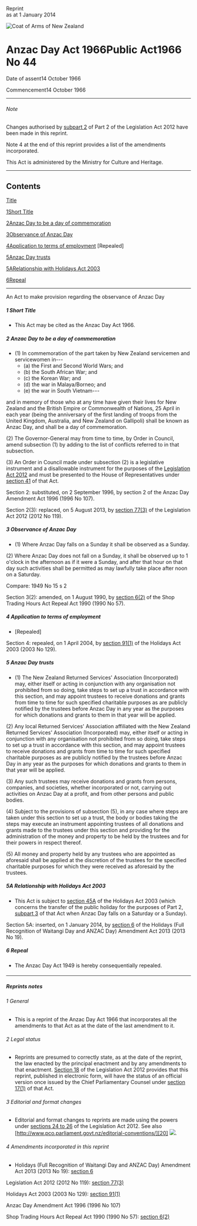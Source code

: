 Reprint  
as at 1 January 2014

![Coat of Arms of New Zealand](/images/leg-crest.jpg)

# Anzac Day Act 1966Public Act1966 No 44

Date of assent14 October 1966

Commencement14 October 1966

---

###### Note

Changes authorised by [subpart 2][0] of Part 2 of the Legislation Act 2012 have been made in this reprint.

Note 4 at the end of this reprint provides a list of the amendments incorporated.

This Act is administered by the Ministry for Culture and Heritage.

---

## Contents

[Title][1]

[1][2][][2][Short Title][2]

[2][3][][3][Anzac Day to be a day of commemoration][3]

[3][4][][4][Observance of Anzac Day][4]

[4][5][][5][Application to terms of employment][5] \[Repealed\]

[5][6][][6][Anzac Day trusts][6]

[5A][7][][7][Relationship with Holidays Act 2003][7]

[6][8][][8][Repeal][8]

---

An Act to make provision regarding the observance of Anzac Day

##### 1 Short Title

* This Act may be cited as the Anzac Day Act 1966\.

##### 2 Anzac Day to be a day of commemoration

* (1) In commemoration of the part taken by New Zealand servicemen and servicewomen in---
  * (a) the First and Second World Wars; and
  * (b) the South African War; and
  * (c) the Korean War; and
  * (d) the war in Malaya/Borneo; and
  * (e) the war in South Vietnam---

and in memory of those who at any time have given their lives for New Zealand and the British Empire or Commonwealth of Nations, 25 April in each year (being the anniversary of the first landing of troops from the United Kingdom, Australia, and New Zealand on Gallipoli) shall be known as Anzac Day, and shall be a day of commemoration.

(2) The Governor-General may from time to time, by Order in Council, amend subsection (1) by adding to the list of conflicts referred to in that subsection.

(3) An Order in Council made under subsection (2) is a legislative instrument and a disallowable instrument for the purposes of the [Legislation Act 2012][9] and must be presented to the House of Representatives under [section 41][10] of that Act.

Section 2: substituted, on 2 September 1996, by section 2 of the Anzac Day Amendment Act 1996 (1996 No 107).

Section 2(3): replaced, on 5 August 2013, by [section 77(3)][11] of the Legislation Act 2012 (2012 No 119).

##### 3 Observance of Anzac Day

* (1) Where Anzac Day falls on a Sunday it shall be observed as a Sunday.

(2) Where Anzac Day does not fall on a Sunday, it shall be observed up to 1 o'clock in the afternoon as if it were a Sunday, and after that hour on that day such activities shall be permitted as may lawfully take place after noon on a Saturday.

Compare: 1949 No 15 s 2

Section 3(2): amended, on 1 August 1990, by [section 6(2)][12] of the Shop Trading Hours Act Repeal Act 1990 (1990 No 57).

##### 4 Application to terms of employment

* \[Repealed\]

Section 4: repealed, on 1 April 2004, by [section 91(1)][13] of the Holidays Act 2003 (2003 No 129).

##### 5 Anzac Day trusts

* (1) The New Zealand Returned Services' Association (Incorporated) may, either itself or acting in conjunction with any organisation not prohibited from so doing, take steps to set up a trust in accordance with this section, and may appoint trustees to receive donations and grants from time to time for such specified charitable purposes as are publicly notified by the trustees before Anzac Day in any year as the purposes for which donations and grants to them in that year will be applied.

(2) Any local Returned Services' Association affiliated with the New Zealand Returned Services' Association (Incorporated) may, either itself or acting in conjunction with any organisation not prohibited from so doing, take steps to set up a trust in accordance with this section, and may appoint trustees to receive donations and grants from time to time for such specified charitable purposes as are publicly notified by the trustees before Anzac Day in any year as the purposes for which donations and grants to them in that year will be applied.

(3) Any such trustees may receive donations and grants from persons, companies, and societies, whether incorporated or not, carrying out activities on Anzac Day at a profit, and from other persons and public bodies.

(4) Subject to the provisions of subsection (5), in any case where steps are taken under this section to set up a trust, the body or bodies taking the steps may execute an instrument appointing trustees of all donations and grants made to the trustees under this section and providing for the administration of the money and property to be held by the trustees and for their powers in respect thereof.

(5) All money and property held by any trustees who are appointed as aforesaid shall be applied at the discretion of the trustees for the specified charitable purposes for which they were received as aforesaid by the trustees.

##### 5A Relationship with Holidays Act 2003

* This Act is subject to [section 45A][14] of the Holidays Act 2003 (which concerns the transfer of the public holiday for the purposes of Part 2, [subpart 3][15] of that Act when Anzac Day falls on a Saturday or a Sunday).

Section 5A: inserted, on 1 January 2014, by [section 6][16] of the Holidays (Full Recognition of Waitangi Day and ANZAC Day) Amendment Act 2013 (2013 No 19).

##### 6 Repeal

* The Anzac Day Act 1949 is hereby consequentially repealed.

#### 

---

##### Reprints notes

###### 1 General

* This is a reprint of the Anzac Day Act 1966 that incorporates all the amendments to that Act as at the date of the last amendment to it.

###### 2 Legal status

* Reprints are presumed to correctly state, as at the date of the reprint, the law enacted by the principal enactment and by any amendments to that enactment. [Section 18][17] of the Legislation Act 2012 provides that this reprint, published in electronic form, will have the status of an official version once issued by the Chief Parliamentary Counsel under [section 17(1)][18] of that Act.

###### 3 Editorial and format changes

* Editorial and format changes to reprints are made using the powers under [sections 24 to 26][19] of the Legislation Act 2012\. See also [http://www.pco.parliament.govt.nz/editorial-conventions/][20] ![](/images/external_link.gif).

###### 4 Amendments incorporated in this reprint

* Holidays (Full Recognition of Waitangi Day and ANZAC Day) Amendment Act 2013 (2013 No 19): [section 6][21]

Legislation Act 2012 (2012 No 119): [section 77(3)][22]

Holidays Act 2003 (2003 No 129): [section 91(1)][13]

Anzac Day Amendment Act 1996 (1996 No 107)

Shop Trading Hours Act Repeal Act 1990 (1990 No 57): [section 6(2)][12]

[0]: http://www.legislation.govt.nz/act/public/1966/0044/latest/link.aspx?id=DLM2998524#DLM2998524
[1]: http://www.legislation.govt.nz/act/public/1966/0044/latest/whole.html#DLM379808
[2]: http://www.legislation.govt.nz/act/public/1966/0044/latest/whole.html#DLM379810
[3]: http://www.legislation.govt.nz/act/public/1966/0044/latest/whole.html#DLM379811
[4]: http://www.legislation.govt.nz/act/public/1966/0044/latest/whole.html#DLM379813
[5]: http://www.legislation.govt.nz/act/public/1966/0044/latest/whole.html#DLM379816
[6]: http://www.legislation.govt.nz/act/public/1966/0044/latest/whole.html#DLM379821
[7]: http://www.legislation.govt.nz/act/public/1966/0044/latest/whole.html#DLM5865107
[8]: http://www.legislation.govt.nz/act/public/1966/0044/latest/whole.html#DLM379822
[9]: http://www.legislation.govt.nz/act/public/1966/0044/latest/link.aspx?id=DLM2997643#DLM2997643
[10]: http://www.legislation.govt.nz/act/public/1966/0044/latest/link.aspx?id=DLM2998573#DLM2998573
[11]: http://www.legislation.govt.nz/act/public/1966/0044/latest/link.aspx?id=DLM2998633
[12]: http://www.legislation.govt.nz/act/public/1966/0044/latest/link.aspx?id=DLM212369
[13]: http://www.legislation.govt.nz/act/public/1966/0044/latest/link.aspx?id=DLM237502
[14]: http://www.legislation.govt.nz/act/public/1966/0044/latest/link.aspx?id=DLM5865000#DLM5865000
[15]: http://www.legislation.govt.nz/act/public/1966/0044/latest/link.aspx?id=DLM237118#DLM237118
[16]: http://www.legislation.govt.nz/act/public/1966/0044/latest/link.aspx?id=DLM4929203
[17]: http://www.legislation.govt.nz/act/public/1966/0044/latest/link.aspx?id=DLM2998516#DLM2998516
[18]: http://www.legislation.govt.nz/act/public/1966/0044/latest/link.aspx?id=DLM2998515#DLM2998515
[19]: http://www.legislation.govt.nz/act/public/1966/0044/latest/link.aspx?id=DLM2998532#DLM2998532
[20]: http://www.pco.parliament.govt.nz/editorial-conventions/
[21]: http://www.legislation.govt.nz/act/public/1966/0044/latest/link.aspx?id=DLM4929203#DLM4929203
[22]: http://www.legislation.govt.nz/act/public/1966/0044/latest/link.aspx?id=DLM2998633#DLM2998633